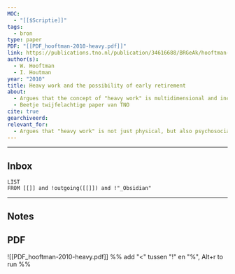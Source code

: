 ```yaml
---
MOC:
  - "[[$Scriptie]]"
tags:
  - bron
type: paper
PDF: "[[PDF_hooftman-2010-heavy.pdf]]"
link: https://publications.tno.nl/publication/34616688/BRGeAk/hooftman-2010-heavy.pdf
author(s):
  - W. Hooftman
  - I. Houtman
year: "2010"
title: Heavy work and the possibility of early retirement
about:
  - Argues that the concept of "heavy work" is multidimensional and includes both physical and psychosocial demands, complicating policy definitions.
  - Beetje twijfelachtige paper van TNO
cite: true
gearchiveerd:
relevant_for:
  - Argues that "heavy work" is not just physical, but also psychosocial.
---
```

---
## Inbox
```dataview
LIST
FROM [[]] and !outgoing([[]]) and !"_Obsidian"
```
---
## Notes


## PDF

![[PDF_hooftman-2010-heavy.pdf]]
%% add "<" tussen "!" en "%", Alt+r to run %%
